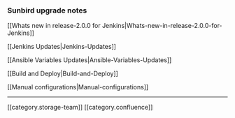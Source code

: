 
### Sunbird upgrade notes
[[Whats new in release-2.0.0 for Jenkins|Whats-new-in-release-2.0.0-for-Jenkins]]

[[Jenkins Updates|Jenkins-Updates]]

[[Ansible Variables Updates|Ansible-Variables-Updates]]

[[Build and Deploy|Build-and-Deploy]]

[[Manual configurations|Manual-configurations]]



*****

[[category.storage-team]] 
[[category.confluence]] 
